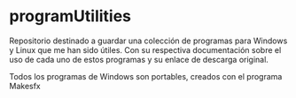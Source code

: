 # programUtilities

Repositorio destinado a guardar una colección de programas para Windows y Linux que me han sido útiles. Con su respectiva documentación sobre el uso de cada uno de estos programas y su enlace de descarga original.

Todos los programas de Windows son portables, creados con el programa Makesfx